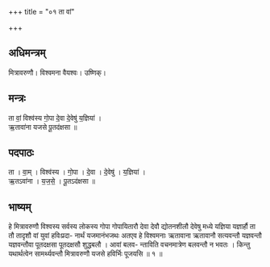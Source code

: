+++
title = "०१ ता वां"

+++
## अधिमन्त्रम्
मित्रावरुणौ। विश्वमना वैयश्वः। उष्णिक्।

## मन्त्रः
ता वां॒ विश्व॑स्य गो॒पा दे॒वा दे॒वेषु॑ य॒ज्ञिया॑ ।  
ऋ॒तावा॑ना यजसे पू॒तद॑क्षसा ॥

## पदपाठः
ता । वा॒म् । विश्व॑स्य । गो॒पा । दे॒वा । दे॒वेषु॑ । य॒ज्ञिया॑ ।  
ऋ॒तऽवा॑ना । य॒ज॒से॒ । पू॒तऽद॑क्षसा ॥

## भाष्यम्
हे मित्रावरुणौ विश्वस्य सर्वस्य लोकस्य गोपा गोपायितारौ देवा देवौ द्योतनशीलौ देवेषु मध्ये यज्ञिया यज्ञार्हौ ता तौ तादृशौ वां युवां हविःप्रदा- नार्थं यजमानंभजथः अतएव हे विश्वमनाः ऋतावाना ऋतावानौ सत्यवन्तौ यज्ञवन्तौ यज्ञवन्तौवा पूतदक्षसा पूतदक्षसौ शुद्धबलौ । आवां बलव- न्ताविति वचनमात्रेण बलवन्तौ न भवतः । किन्तु यथार्थत्वेन सामर्थ्यवन्तौ मित्रावरुणौ यजसे हविर्भिः पूजयसि ॥ १ ॥